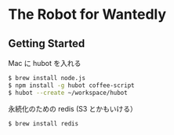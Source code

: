 # The Robot for Wantedly

## Getting Started
Mac に hubot を入れる

```bash
$ brew install node.js
$ npm install -g hubot coffee-script
$ hubot --create ~/workspace/hubot
```

永続化のための redis (S3 とかもいける）

```bash
$ brew install redis
```
